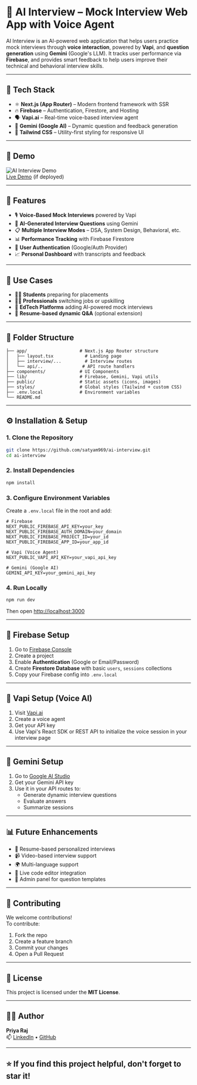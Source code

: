 # 🤖 AI Interview – Mock Interview Web App with Voice Agent

AI Interview is an AI-powered web application that helps users practice mock interviews through **voice interaction**, powered by **Vapi**, and **question generation** using **Gemini** (Google's LLM). It tracks user performance via **Firebase**, and provides smart feedback to help users improve their technical and behavioral interview skills.

---

## 🚀 Tech Stack

- ⚛️ **Next.js (App Router)** – Modern frontend framework with SSR
- 🔥 **Firebase** – Authentication, Firestore, and Hosting
- 🗣️ **Vapi.ai** – Real-time voice-based interview agent
- 🧠 **Gemini (Google AI)** – Dynamic question and feedback generation
- 🎨 **Tailwind CSS** – Utility-first styling for responsive UI

---

## 📸 Demo

![AI Interview Demo](./public/screens/demo.gif)  
[Live Demo](https://your-live-url.com) (if deployed)

---

## 🧩 Features

- 🎙️ **Voice-Based Mock Interviews** powered by Vapi
- 🤖 **AI-Generated Interview Questions** using Gemini
- 📋 **Multiple Interview Modes** – DSA, System Design, Behavioral, etc.
- 📊 **Performance Tracking** with Firebase Firestore
- 🔐 **User Authentication** (Google/Auth Provider)
- 📈 **Personal Dashboard** with transcripts and feedback

---

## 🧠 Use Cases

- 👨‍🎓 **Students** preparing for placements
- 👨‍💻 **Professionals** switching jobs or upskilling
- 🏫 **EdTech Platforms** adding AI-powered mock interviews
- 📄 **Resume-based dynamic Q&A** (optional extension)

---

## 📁 Folder Structure

```
├── app/                    # Next.js App Router structure
│   ├── layout.tsx            # Landing page
│   ├── interview/...         # Interview routes
│   └── api/..               # API route handlers
├── components/             # UI Components
├── lib/                    # Firebase, Gemini, Vapi utils
├── public/                 # Static assets (icons, images)
├── styles/                 # Global styles (Tailwind + custom CSS)
├── .env.local              # Environment variables
└── README.md
```

---

## ⚙️ Installation & Setup

### 1. Clone the Repository

```bash
git clone https://github.com/satyam969/ai-interview.git
cd ai-interview
```

### 2. Install Dependencies

```bash
npm install
```

### 3. Configure Environment Variables

Create a `.env.local` file in the root and add:

```env
# Firebase
NEXT_PUBLIC_FIREBASE_API_KEY=your_key
NEXT_PUBLIC_FIREBASE_AUTH_DOMAIN=your_domain
NEXT_PUBLIC_FIREBASE_PROJECT_ID=your_id
NEXT_PUBLIC_FIREBASE_APP_ID=your_app_id

# Vapi (Voice Agent)
NEXT_PUBLIC_VAPI_API_KEY=your_vapi_api_key

# Gemini (Google AI)
GEMINI_API_KEY=your_gemini_api_key
```

### 4. Run Locally

```bash
npm run dev
```

Then open [http://localhost:3000](http://localhost:3000)

---

## 🔐 Firebase Setup

1. Go to [Firebase Console](https://console.firebase.google.com/)
2. Create a project
3. Enable **Authentication** (Google or Email/Password)
4. Create **Firestore Database** with basic `users`, `sessions` collections
5. Copy your Firebase config into `.env.local`

---

## 📡 Vapi Setup (Voice AI)

1. Visit [Vapi.ai](https://vapi.ai/)
2. Create a voice agent
3. Get your API key
4. Use Vapi's React SDK or REST API to initialize the voice session in your interview page

---

## 🧠 Gemini Setup

1. Go to [Google AI Studio](https://makersuite.google.com/)
2. Get your Gemini API key
3. Use it in your API routes to:
   - Generate dynamic interview questions
   - Evaluate answers
   - Summarize sessions


---

## 📊 Future Enhancements

- 📄 Resume-based personalized interviews
- 📹 Video-based interview support
- 🌍 Multi-language support
- 🧪 Live code editor integration
- 🧭 Admin panel for question templates

---

## 🙌 Contributing

We welcome contributions!  
To contribute:

1. Fork the repo
2. Create a feature branch
3. Commit your changes
4. Open a Pull Request

---

## 📝 License

This project is licensed under the **MIT License**.

---

## 👨‍💻 Author

**Priya Raj**  
📫 [LinkedIn](https://www.linkedin.com/in/priya-raj-4b0380273) • [GitHub](https://github.com/satyam969)

---

## ⭐ If you find this project helpful, don't forget to star it!